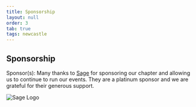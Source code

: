 ```yaml
---
title: Sponsorship
layout: null
order: 3
tab: true
tags: newcastle
---
```


## Sponsorship

Sponsor(s): Many thanks to [Sage](https://www.sage.com) for sponsoring our chapter and allowing us to continue to run our events. They are a platinum sponsor and we are grateful for their generous support.

![Sage Logo](https://www.sage.com/en-gb/-/media/images/sagedotcom/master/logos/sage-logo%20svg.svg)
